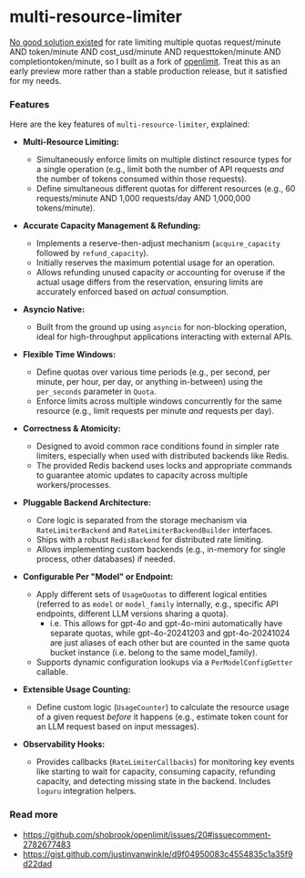 # multi-resource-limiter

[No good solution existed](https://gist.github.com/justinvanwinkle/d9f04950083c4554835c1a35f9d22dad) for rate limiting multiple quotas request/minute AND token/minute AND cost_usd/minute AND requesttoken/minute AND completiontoken/minute, so I built as a fork of [openlimit](https://github.com/shobrook/openlimit/issues/20#issuecomment-2782677483). Treat this as an early preview more rather than a stable production release, but it satisfied for my needs.

### Features

Here are the key features of `multi-resource-limiter`, explained:

*   **Multi-Resource Limiting:**
    *   Simultaneously enforce limits on multiple distinct resource types for a single operation (e.g., limit both the number of API requests *and* the number of tokens consumed within those requests).
    *   Define simultaneous different quotas for different resources (e.g., 60 requests/minute AND 1,000 requests/day AND 1,000,000 tokens/minute).

*   **Accurate Capacity Management & Refunding:**
    *   Implements a reserve-then-adjust mechanism (`acquire_capacity` followed by `refund_capacity`).
    *   Initially reserves the maximum potential usage for an operation.
    *   Allows refunding unused capacity *or* accounting for overuse if the actual usage differs from the reservation, ensuring limits are accurately enforced based on *actual* consumption.

*   **Asyncio Native:**
    *   Built from the ground up using `asyncio` for non-blocking operation, ideal for high-throughput applications interacting with external APIs.

*   **Flexible Time Windows:**
    *   Define quotas over various time periods (e.g., per second, per minute, per hour, per day, or anything in-between) using the `per_seconds` parameter in `Quota`.
    *   Enforce limits across multiple windows concurrently for the same resource (e.g., limit requests per minute *and* requests per day).

*   **Correctness & Atomicity:**
    *   Designed to avoid common race conditions found in simpler rate limiters, especially when used with distributed backends like Redis.
    *   The provided Redis backend uses locks and appropriate commands to guarantee atomic updates to capacity across multiple workers/processes.

*   **Pluggable Backend Architecture:**
    *   Core logic is separated from the storage mechanism via `RateLimiterBackend` and `RateLimiterBackendBuilder` interfaces.
    *   Ships with a robust `RedisBackend` for distributed rate limiting.
    *   Allows implementing custom backends (e.g., in-memory for single process, other databases) if needed.

*   **Configurable Per "Model" or Endpoint:**
    *   Apply different sets of `UsageQuotas` to different logical entities (referred to as `model` or `model_family` internally, e.g., specific API endpoints, different LLM versions sharing a quota).
        *   i.e. This allows for gpt-4o and gpt-4o-mini automatically have separate quotas, while gpt-4o-20241203 and gpt-4o-20241024 are just aliases of each other but are counted in the same quota bucket instance (i.e. belong to the same model_family).
    *   Supports dynamic configuration lookups via a `PerModelConfigGetter` callable.

*   **Extensible Usage Counting:**
    *   Define custom logic (`UsageCounter`) to calculate the resource usage of a given request *before* it happens (e.g., estimate token count for an LLM request based on input messages).

*   **Observability Hooks:**
    *   Provides callbacks (`RateLimiterCallbacks`) for monitoring key events like starting to wait for capacity, consuming capacity, refunding capacity, and detecting missing state in the backend. Includes `loguru` integration helpers.

### Read more
- https://github.com/shobrook/openlimit/issues/20#issuecomment-2782677483
- https://gist.github.com/justinvanwinkle/d9f04950083c4554835c1a35f9d22dad
